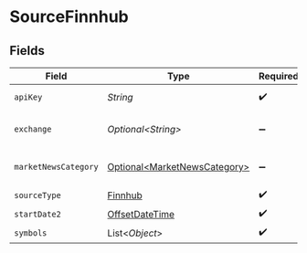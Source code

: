 # SourceFinnhub


## Fields

| Field                                                                                     | Type                                                                                      | Required                                                                                  | Description                                                                               |
| ----------------------------------------------------------------------------------------- | ----------------------------------------------------------------------------------------- | ----------------------------------------------------------------------------------------- | ----------------------------------------------------------------------------------------- |
| `apiKey`                                                                                  | *String*                                                                                  | :heavy_check_mark:                                                                        | The API key to use for authentication                                                     |
| `exchange`                                                                                | *Optional\<String>*                                                                       | :heavy_minus_sign:                                                                        | More info: https://finnhub.io/docs/api/stock-symbols                                      |
| `marketNewsCategory`                                                                      | [Optional\<MarketNewsCategory>](../../models/shared/MarketNewsCategory.md)                | :heavy_minus_sign:                                                                        | This parameter can be 1 of the following values general, forex, crypto, merger.           |
| `sourceType`                                                                              | [Finnhub](../../models/shared/Finnhub.md)                                                 | :heavy_check_mark:                                                                        | N/A                                                                                       |
| `startDate2`                                                                              | [OffsetDateTime](https://docs.oracle.com/javase/8/docs/api/java/time/OffsetDateTime.html) | :heavy_check_mark:                                                                        | N/A                                                                                       |
| `symbols`                                                                                 | List\<*Object*>                                                                           | :heavy_check_mark:                                                                        | N/A                                                                                       |